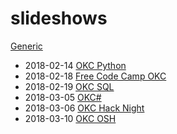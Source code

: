 # slideshows

[Generic](https://docs.google.com/presentation/d/1qZkmUGUilxe-48N8nIuSnRpQB93I9bOfoYmlcqWbvzo)
* 2018-02-14 [OKC Python](https://docs.google.com/presentation/d/e/2PACX-1vQSsnyg51M0kExvFTR09pXvvuPIx-nBD5nbApkDWZutv4Tzn-TOf8-Z-lr0LJgDVc1IOSfOUSwvAgpr/pub?start=true&loop=true&delayms=10000)
* 2018-02-18 [Free Code Camp OKC](https://docs.google.com/presentation/d/e/2PACX-1vQg0InTgGUHZQbCJT3vgqSJjrWX4o0xcb7C5-lp4sroJ30k69B5_CCBZ3ltb144dQiHcydOJYBkw67D/pub?start=true&loop=true&delayms=10000)
* 2018-02-19 [OKC SQL](https://docs.google.com/presentation/d/1Dq8Nmys0WmIeKKUDv3JOYzcqDLVaJcAwhcmSJJTselU)
* 2018-03-05 [OKC#](https://docs.google.com/presentation/d/1lk9LrzR7LZCO_XJ-TiguVlgFhI1NW9n1MnfxjZ7MYeo)
* 2018-03-06 [OKC Hack Night](https://docs.google.com/presentation/d/1NBLTOKxngWXHmAGjhtAZBNJD7bnrUU229ELzmsO8w50)
* 2018-03-10 [OKC OSH](https://docs.google.com/presentation/d/1fWrEXZg4WWtTYXeuWfN1Cxi7pnyLy9S9nFmrA_RtPLU)
